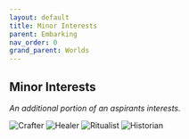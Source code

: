 ```yaml
---
layout: default
title: Minor Interests
parent: Embarking
nav_order: 0
grand_parent: Worlds
---
```


## Minor Interests
*An additional portion of an aspirants interests.*

![Crafter](Game/Worlds/Embarking/Embarking-Minor-Interests/Crafter)
![Healer](Game/Worlds/Embarking/Embarking-Minor-Interests/Healer)
![Ritualist](Game/Worlds/Embarking/Embarking-Minor-Interests/Ritualist)
![Historian](Game/Worlds/Embarking/Embarking-Minor-Interests/Historian)